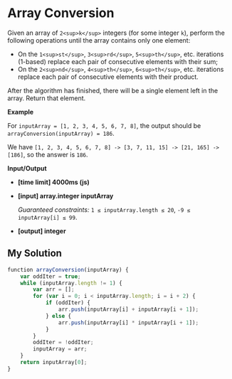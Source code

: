 # Array Conversion
﻿Given an array of `2<sup>k</sup>` integers (for some integer `k`), perform the following operations until the array contains only one element:

*   On the `1<sup>st</sup>`, `3<sup>rd</sup>`, `5<sup>th</sup>`, etc. iterations (1-based) replace each pair of consecutive elements with their sum;
*   On the `2<sup>nd</sup>`, `4<sup>th</sup>`, `6<sup>th</sup>`, etc. iterations replace each pair of consecutive elements with their product.

After the algorithm has finished, there will be a single element left in the array. Return that element.

**Example**

For `inputArray = [1, 2, 3, 4, 5, 6, 7, 8]`, the output should be
`arrayConversion(inputArray) = 186`.

We have `[1, 2, 3, 4, 5, 6, 7, 8] -> [3, 7, 11, 15] -> [21, 165] -> [186]`, so the answer is `186`.

**Input/Output**

*   **[time limit] 4000ms (js)**

*   **[input] array.integer inputArray**

    _Guaranteed constraints:_
    `1 ≤ inputArray.length ≤ 20`,
    `-9 ≤ inputArray[i] ≤ 99`.

*   **[output] integer**


## My Solution
```javascript
﻿function arrayConversion(inputArray) {
    var oddIter = true;
    while (inputArray.length != 1) {
        var arr = [];
        for (var i = 0; i < inputArray.length; i = i + 2) {
            if (oddIter) {
                arr.push(inputArray[i] + inputArray[i + 1]);
            } else {
                arr.push(inputArray[i] * inputArray[i + 1]);
            }
        }
        oddIter = !oddIter;
        inputArray = arr;
    }
    return inputArray[0];
}
​
```
